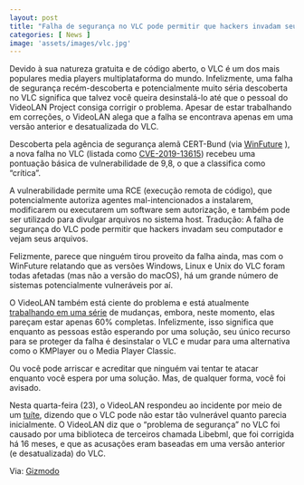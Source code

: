 ```yaml
---
layout: post
title: "Falha de segurança no VLC pode permitir que hackers invadam seu computador"
categories: [ News ]
image: 'assets/images/vlc.jpg'
---
```


Devido à sua natureza gratuita e de código aberto, o VLC é um dos mais populares media players multiplataforma do mundo. Infelizmente, uma falha de segurança recém-descoberta e potencialmente muito séria descoberta no VLC significa que talvez você queira desinstalá-lo até que o pessoal do VideoLAN Project consiga corrigir o problema. Apesar de estar trabalhando em correções, o VideoLAN alega que a falha se encontrava apenas em uma versão anterior e desatualizada do VLC.

Descoberta pela agência de segurança alemã CERT-Bund (via [WinFuture](https://winfuture.de/news,110171.html) ), a nova falha no VLC (listada como [CVE-2019-13615](https://nvd.nist.gov/vuln/detail/CVE-2019-13615)) recebeu uma pontuação básica de vulnerabilidade de 9,8, o que a classifica como “crítica”.

A vulnerabilidade permite uma RCE (execução remota de código), que potencialmente autoriza agentes mal-intencionados a instalarem, modificarem ou executarem um software sem autorização, e também pode ser utilizado para divulgar arquivos no sistema host. Tradução: A falha de segurança do VLC pode permitir que hackers invadam seu computador e vejam seus arquivos.

<script async src="https://pagead2.googlesyndication.com/pagead/js/adsbygoogle.js"></script>
<!-- Informat -->
<ins class="adsbygoogle"
     style="display:block"
     data-ad-client="ca-pub-2838251107855362"
     data-ad-slot="2327980059"
     data-ad-format="auto"
     data-full-width-responsive="true"></ins>
<script>
(adsbygoogle = window.adsbygoogle || []).push({});
</script>

Felizmente, parece que ninguém tirou proveito da falha ainda, mas com o WinFuture relatando que as versões Windows, Linux e Unix do VLC foram todas afetadas (mas não a versão do macOS), há um grande número de sistemas potencialmente vulneráveis ​​por aí.

O VideoLAN também está ciente do problema e está atualmente [trabalhando em uma série](https://trac.videolan.org/vlc/ticket/22474) de mudanças, embora, neste momento, elas pareçam estar apenas 60% completas. Infelizmente, isso significa que enquanto as pessoas estão esperando por uma solução, seu único recurso para se proteger da falha é desinstalar o VLC e mudar para uma alternativa como o KMPlayer ou o Media Player Classic.

Ou você pode arriscar e acreditar que ninguém vai tentar te atacar enquanto você espera por uma solução. Mas, de qualquer forma, você foi avisado.

Nesta quarta-feira (23), o VideoLAN respondeu ao incidente por meio de um [tuíte](https://twitter.com/videolan/status/1153963312981389312), dizendo que o VLC pode não estar tão vulnerável quanto parecia inicialmente. O VideoLAN diz que o “problema de segurança” no VLC foi causado por uma biblioteca de terceiros chamada Libebml, que foi corrigida há 16 meses, e que as acusações eram baseadas em uma versão anterior (e desatualizada) do VLC.

Via: [Gizmodo](https://gizmodo.uol.com.br/falha-seguranca-vlc-hackers/)
